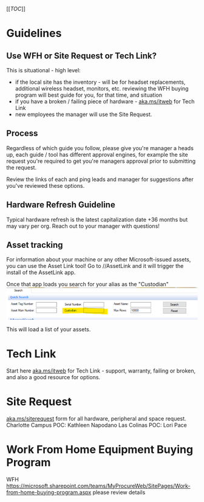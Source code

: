 [[_TOC_]]

# Guidelines 
## Use WFH or Site Request or Tech Link?

This is situational - high level:
- if the local site has the inventory - will be for headset replacements, additional wireless headset, monitors, etc.     reviewing the WFH buying program will best guide for you, for that time, and situation
- if you have a broken / failing piece of hardware - [aka.ms/itweb](aka.ms/itweb) for Tech Link
- new employees the manager will use the Site Request.

## Process 
Regardless of which guide you follow, please give you're manager a heads up, each guide / tool has different approval engines, for example the site request you're required to get you're managers approval prior to submitting the request.

Review the links of each and ping leads and manager for suggestions after you've reviewed these options.  

## Hardware Refresh Guideline
Typical hardware refresh is the latest capitalization date +36 months but may vary per org.
Reach out to your manager with questions!  

## Asset tracking
For information about your machine or any other Microsoft-issued assets, you can use the Asset Link tool!
Go to //AssetLink and it will trigger the install of the AssetLink app.

Once that app loads you search for your alias as the "Custodian"
![image.png](/.attachments/image-9195e050-63c8-48f9-8a93-68e0f234fd04.png)

This will load a list of your assets.  


# Tech Link
Start here [aka.ms/itweb](aka.ms/itweb) for Tech Link - support, warranty, failing or broken, and also a good resource for options. 


# Site Request
[aka.ms/siterequest](aka.ms/siterequest) form for all hardware, peripheral and space request.
Charlotte Campus POC: Kathleen Napodano
Las Colinas POC: Lori Pace

# Work From Home Equipment Buying Program
WFH 
https://microsoft.sharepoint.com/teams/MyProcureWeb/SitePages/Work-from-home-buying-program.aspx
please review details






 

